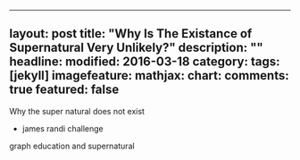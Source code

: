  ---
layout: post
title: "Why Is The Existance of Supernatural Very Unlikely?"
description: ""
headline: 
modified: 2016-03-18
category: 
tags: [jekyll]
imagefeature: 
mathjax: 
chart: 
comments: true
featured: false
---

Why the super natural does not exist
- james randi challenge

graph education and supernatural